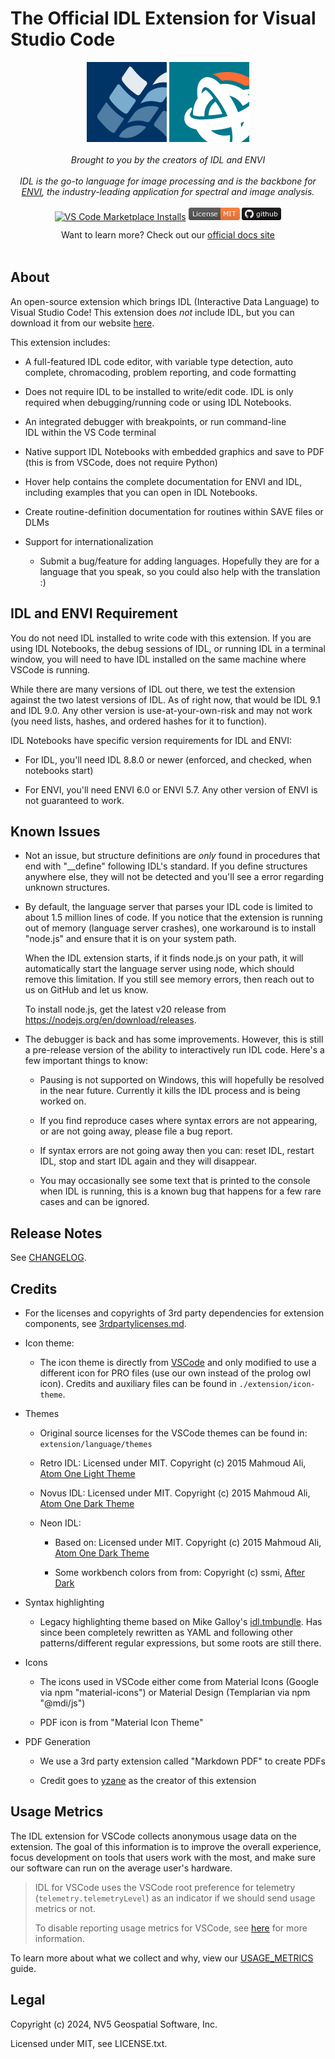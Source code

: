 # The Official IDL Extension for Visual Studio Code

<p align="center">
  <div align="center">
    <a href="https://www.nv5geospatialsoftware.com/Software-Technology/IDL">
      <img alt="Follow Prettier IDL Twitter" src="extension/images/idlicon.png"></a>
    <a href="https://www.nv5geospatialsoftware.com/Software-Technology/ENVI">
      <img alt="ENVI" src="extension/images/enviicon.png"></a>
  </div>
  <div  align="center">
    <i>
      <br> Brought to you by the creators of IDL and ENVI
      <br>
      <br>IDL is the go-to language for image processing and is the backbone for
      <br><a href="https://www.nv5geospatialsoftware.com/Software-Technology/ENVI">ENVI</a>, the industry-leading application for spectral and image analysis.
    </i>
  </div>
  <br>
  <div align="center" style="height: 2.5em;">
    <!-- <a href="https://marketplace.visualstudio.com/items?itemName=IDL.idl-for-vscode">
      <img alt="VS Code Marketplace Downloads" src="https://img.shields.io/visual-studio-marketplace/d/idl.idl-for-vscode"></a> -->
    <a href="https://marketplace.visualstudio.com/items?itemName=idl.idl-for-vscode">
      <img alt="VS Code Marketplace Installs" src="https://img.shields.io/visual-studio-marketplace/i/idl.idl-for-vscode"></a>
    <a href="https://github.com/interactive-data-language/vscode-idl">
      <img alt="GitHub Stars" src="extension/images/License-MIT-orange.png"></a>
    <a href="https://github.com/interactive-data-language/vscode-idl">
      <img alt="GitHub" src="extension/images/github.png"></a>
  </div>
  <div align="center" style="height: 2.5em;">
    Want to learn more? Check out our <a href="https://interactive-data-language.github.io/vscode-idl/">official docs site</a>
  </div>
</p>

## About

An open-source extension which brings IDL (Interactive Data Language) to Visual Studio Code! This extension does _not_ include IDL, but you can download it from our website [here](https://portal.nv5geospatialsoftware.com/).

This extension includes:

- A full-featured IDL code editor, with variable type detection, auto complete, chromacoding, problem reporting, and code formatting

- Does not require IDL to be installed to write/edit code. IDL is only required when debugging/running code or using IDL Notebooks.

- An integrated debugger with breakpoints, or run command-line IDL within the VS Code terminal

- Native support IDL Notebooks with embedded graphics and save to PDF (this is from VSCode, does not require Python)

- Hover help contains the complete documentation for ENVI and IDL, including examples that you can open in IDL Notebooks.

- Create routine-definition documentation for routines within SAVE files or DLMs

- Support for internationalization

  - Submit a bug/feature for adding languages. Hopefully they are for a language that you speak, so you could also help with the translation :)

## IDL and ENVI Requirement

You do not need IDL installed to write code with this extension. If you are using IDL Notebooks, the debug sessions of IDL, or running IDL in a terminal window, you will need to have IDL installed on the same machine where VSCode is running.

While there are many versions of IDL out there, we test the extension against the two latest versions of IDL. As of right now, that would be IDL 9.1 and IDL 9.0. Any other version is use-at-your-own-risk and may not work (you need lists, hashes, and ordered hashes for it to function).

IDL Notebooks have specific version requirements for IDL and ENVI:

- For IDL, you'll need IDL 8.8.0 or newer (enforced, and checked, when notebooks start)

- For ENVI, you'll need ENVI 6.0 or ENVI 5.7. Any other version of ENVI is not guaranteed to work.

## Known Issues

- Not an issue, but structure definitions are _only_ found in procedures that end with "\_\_define" following IDL's standard. If you define structures anywhere else, they will not be detected and you'll see a error regarding unknown structures.

- By default, the language server that parses your IDL code is limited to about 1.5 million lines of code. If you notice that the extension is running out of memory (language server crashes), one workaround is to install "node.js" and ensure that it is on your system path.

  When the IDL extension starts, if it finds node.js on your path, it will automatically start the language server using node, which should remove this limitation. If you still see memory errors, then reach out to us on GitHub and let us know.

  To install node.js, get the latest v20 release from https://nodejs.org/en/download/releases.

- The debugger is back and has some improvements. However, this is still a pre-release version of the ability to interactively run IDL code. Here's a few important things to know:

  - Pausing is not supported on Windows, this will hopefully be resolved in the near future. Currently it kills the IDL process and is being worked on.

  - If you find reproduce cases where syntax errors are not appearing, or are not going away, please file a bug report.

  - If syntax errors are not going away then you can: reset IDL, restart IDL, stop and start IDL again and they will disappear.

  - You may occasionally see some text that is printed to the console when IDL is running, this is a known bug that happens for a few rare cases and can be ignored.

## Release Notes

See [CHANGELOG](CHANGELOG.md).

## Credits

- For the licenses and copyrights of 3rd party dependencies for extension components, see [3rdpartylicenses.md](./compliance/3rdpartylicenses.md).

- Icon theme:

  - The icon theme is directly from [VSCode](https://github.com/microsoft/vscode/tree/main/extensions/theme-seti) and only modified to use a different icon for PRO files (use our own instead of the prolog owl icon). Credits and auxiliary files can be found in `./extension/icon-theme`.

- Themes

  - Original source licenses for the VSCode themes can be found in: `extension/language/themes`

  - Retro IDL: Licensed under MIT. Copyright (c) 2015 Mahmoud Ali, [Atom One Light Theme](https://github.com/akamud/vscode-theme-onedark)

  - Novus IDL: Licensed under MIT. Copyright (c) 2015 Mahmoud Ali, [Atom One Dark Theme](https://github.com/akamud/vscode-theme-onelight)

  - Neon IDL:

    - Based on: Licensed under MIT. Copyright (c) 2015 Mahmoud Ali, [Atom One Dark Theme](https://github.com/akamud/vscode-theme-onelight)

    - Some workbench colors from from: Copyright (c) ssmi, [After Dark](https://github.com/sssmi/after-dark)

- Syntax highlighting

  - Legacy highlighting theme based on Mike Galloy's [idl.tmbundle](https://github.com/mgalloy/idl.tmbundle). Has since been completely rewritten as YAML and following other patterns/different regular expressions, but some roots are still there.

- Icons

  - The icons used in VSCode either come from Material Icons (Google via npm "material-icons") or Material Design (Templarian via npm "@mdi/js")

  - PDF icon is from "Material Icon Theme"

- PDF Generation

  - We use a 3rd party extension called "Markdown PDF" to create PDFs

  - Credit goes to [yzane](https://github.com/yzane/vscode-markdown-pdf/tree/master) as the creator of this extension

## Usage Metrics

The IDL extension for VSCode collects anonymous usage data on the extension. The goal of this information is to improve the overall experience, focus development on tools that users work with the most, and make sure our software can run on the average user's hardware.

> IDL for VSCode uses the VSCode root preference for telemetry (`telemetry.telemetryLevel`) as an indicator if we should send usage metrics or not.
>
> To disable reporting usage metrics for VSCode, see [here](https://code.visualstudio.com/docs/getstarted/telemetry#_disable-telemetry-reporting) for more information.

To learn more about what we collect and why, view our [USAGE_METRICS](./extension/docs/general/USAGE_METRICS.md) guide.

## Legal

Copyright (c) 2024, NV5 Geospatial Software, Inc.

Licensed under MIT, see LICENSE.txt.
